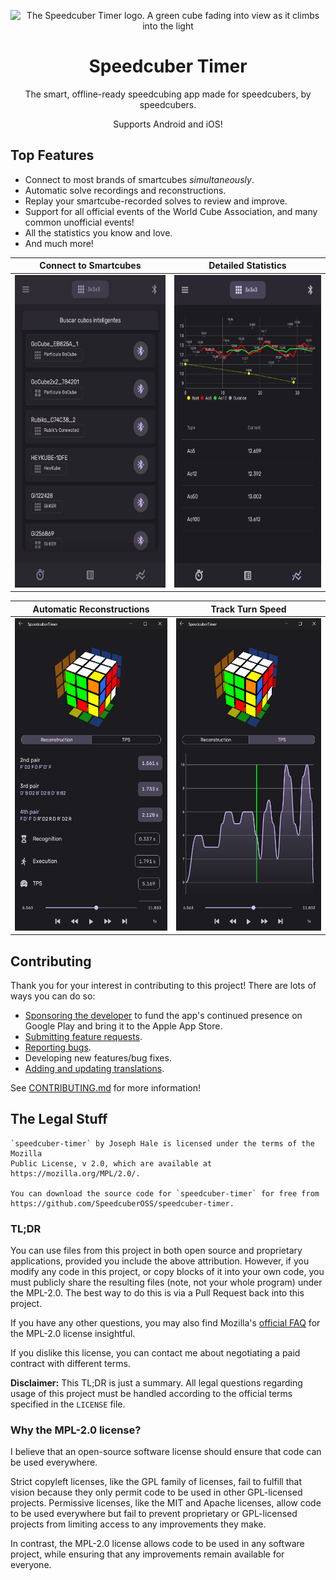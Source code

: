 <div align="center">

![The Speedcuber Timer logo. A green cube fading into view as it climbs
into the light](./icon.svg)
# Speedcuber Timer

The smart, offline-ready speedcubing app made for speedcubers, by speedcubers.

Supports Android and iOS!

</div>

## Top Features

 - Connect to most brands of smartcubes *simultaneously*.
 - Automatic solve recordings and reconstructions.
 - Replay your smartcube-recorded solves to review and improve.
 - Support for all official events of the World Cube Association, and
   many common unofficial events!
 - All the statistics you know and love.
 - And much more!

<div align="center">


|            Connect to Smartcubes             |       Detailed Statistics        |
| :------------------------------------------: | :------------------------------: |
| <img src="docs/concurrent_connections.png" height=500px /> | <img src="docs/statistics.png" height=500px /> |


|             Automatic Reconstructions             |            Track Turn Speed            |
| :-----------------------------------------------: | :------------------------------------: |
| <img src="docs/solve_replay_reconstruction.png" height=500 /> | <img src="docs/solve_replay_tps.png" height=500 /> |


</div>

## Contributing
Thank you for your interest in contributing to this project! There are
lots of ways you can do so:
 - [Sponsoring the developer](https://github.com/sponsors/jhale1805) to
   fund the app's continued presence on Google Play and bring it to the
   Apple App Store.
 - [Submitting feature
   requests](https://github.com/SpeedcuberOSS/BinaryClock/issues/new/choose).
 - [Reporting
   bugs](https://github.com/SpeedcuberOSS/BinaryClock/issues/new/choose).
 - Developing new features/bug fixes.
 - [Adding and updating translations](./src/localization/README.md).

See [CONTRIBUTING.md](CONTRIBUTING.md) for more information!

## The Legal Stuff

```
`speedcuber-timer` by Joseph Hale is licensed under the terms of the Mozilla
Public License, v 2.0, which are available at https://mozilla.org/MPL/2.0/.

You can download the source code for `speedcuber-timer` for free from
https://github.com/SpeedcuberOSS/speedcuber-timer.
```

### TL;DR

You can use files from this project in both open source and proprietary
applications, provided you include the above attribution. However, if
you modify any code in this project, or copy blocks of it into your own
code, you must publicly share the resulting files (note, not your whole
program) under the MPL-2.0. The best way to do this is via a Pull
Request back into this project.

If you have any other questions, you may also find Mozilla's [official
FAQ](https://www.mozilla.org/en-US/MPL/2.0/FAQ/) for the MPL-2.0 license
insightful.

If you dislike this license, you can contact me about negotiating a paid
contract with different terms.

**Disclaimer:** This TL;DR is just a summary. All legal questions
regarding usage of this project must be handled according to the
official terms specified in the `LICENSE` file.

### Why the MPL-2.0 license?

I believe that an open-source software license should ensure that code
can be used everywhere.

Strict copyleft licenses, like the GPL family of licenses, fail to
fulfill that vision because they only permit code to be used in other
GPL-licensed projects. Permissive licenses, like the MIT and Apache
licenses, allow code to be used everywhere but fail to prevent
proprietary or GPL-licensed projects from limiting access to any
improvements they make.

In contrast, the MPL-2.0 license allows code to be used in any software
project, while ensuring that any improvements remain available for
everyone.
